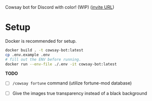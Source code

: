 Cowsay bot for Discord with color! (WIP) ([invite URL](https://discord.com/api/oauth2/authorize?client_id=1135038990081347605&permissions=0&scope=applications.commands%20bot))

# Setup

Docker is recommended for setup.

```sh
docker build . -t cowsay-bot:latest
cp .env.example .env
# fill out the ENV before running.
docker run --env-file ./.env -it cowsay-bot:latest
```

**TODO**

 - [ ] `/cowsay fortune` command (utilize fortune-mod database)
 - [ ] Give the images true transparency instead of a black background

